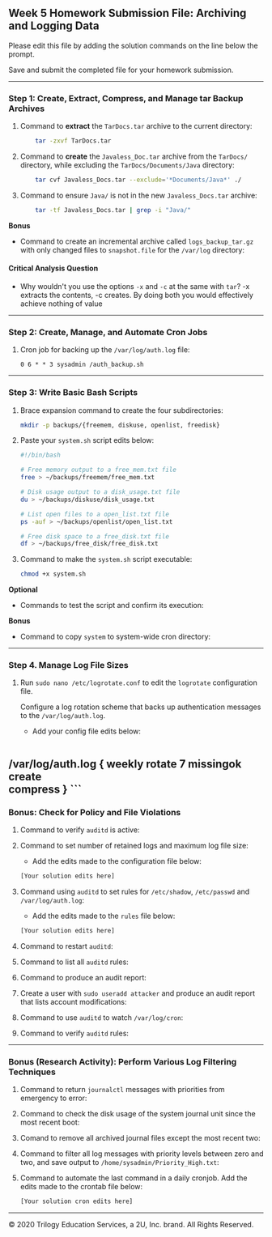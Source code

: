 ## Week 5 Homework Submission File: Archiving and Logging Data

Please edit this file by adding the solution commands on the line below the prompt.

Save and submit the completed file for your homework submission.

---

### Step 1: Create, Extract, Compress, and Manage tar Backup Archives

1. Command to **extract** the `TarDocs.tar` archive to the current directory:  
    
    ```bash 
        tar -zxvf TarDocs.tar
    ```

2. Command to **create** the `Javaless_Doc.tar` archive from the `TarDocs/` directory, while excluding the `TarDocs/Documents/Java` directory:
    
    ``` bash
        tar cvf Javaless_Docs.tar --exclude='*Documents/Java*' ./
    ```

3. Command to ensure `Java/` is not in the new `Javaless_Docs.tar` archive:
    
    ```bash 
        tar -tf Javaless_Docs.tar | grep -i "Java/"
    ```

**Bonus** 
- Command to create an incremental archive called `logs_backup_tar.gz` with only changed files to `snapshot.file` for the `/var/log` directory:

#### Critical Analysis Question

- Why wouldn't you use the options `-x` and `-c` at the same with `tar`?
-x extracts the contents, -c creates. By doing both you would effectively achieve nothing of value
---

### Step 2: Create, Manage, and Automate Cron Jobs

1. Cron job for backing up the `/var/log/auth.log` file:
    
    ```crontab -e
    0 6 * * 3 sysadmin /auth_backup.sh
    ```
---

### Step 3: Write Basic Bash Scripts

1. Brace expansion command to create the four subdirectories:
    
    ```bash 
    mkdir -p backups/{freemem, diskuse, openlist, freedisk} 
    ```

2. Paste your `system.sh` script edits below:

    ```bash
    #!/bin/bash

    # Free memory output to a free_mem.txt file
    free > ~/backups/freemem/free_mem.txt

    # Disk usage output to a disk_usage.txt file
    du > ~/backups/diskuse/disk_usage.txt

    # List open files to a open_list.txt file
    ps -auf > ~/backups/openlist/open_list.txt

    # Free disk space to a free_disk.txt file
    df > ~/backups/free_disk/free_disk.txt
    ```

3. Command to make the `system.sh` script executable:

    ```bash
    chmod +x system.sh
    ```

**Optional**
- Commands to test the script and confirm its execution:

**Bonus**
- Command to copy `system` to system-wide cron directory:

---

### Step 4. Manage Log File Sizes
 
1. Run `sudo nano /etc/logrotate.conf` to edit the `logrotate` configuration file. 

    Configure a log rotation scheme that backs up authentication messages to the `/var/log/auth.log`.

    - Add your config file edits below:

    ```bash
/var/log/auth.log {
    weekly
    rotate 7
    missingok
    create  
    compress
}
    ```
---

### Bonus: Check for Policy and File Violations

1. Command to verify `auditd` is active:

2. Command to set number of retained logs and maximum log file size:

    - Add the edits made to the configuration file below:

    ```bash
    [Your solution edits here]
    ```

3. Command using `auditd` to set rules for `/etc/shadow`, `/etc/passwd` and `/var/log/auth.log`:


    - Add the edits made to the `rules` file below:

    ```bash
    [Your solution edits here]
    ```

4. Command to restart `auditd`:

5. Command to list all `auditd` rules:

6. Command to produce an audit report:

7. Create a user with `sudo useradd attacker` and produce an audit report that lists account modifications:

8. Command to use `auditd` to watch `/var/log/cron`:

9. Command to verify `auditd` rules:

---

### Bonus (Research Activity): Perform Various Log Filtering Techniques

1. Command to return `journalctl` messages with priorities from emergency to error:

1. Command to check the disk usage of the system journal unit since the most recent boot:

1. Comand to remove all archived journal files except the most recent two:


1. Command to filter all log messages with priority levels between zero and two, and save output to `/home/sysadmin/Priority_High.txt`:

1. Command to automate the last command in a daily cronjob. Add the edits made to the crontab file below:

    ```bash
    [Your solution cron edits here]
    ```

---
© 2020 Trilogy Education Services, a 2U, Inc. brand. All Rights Reserved.
